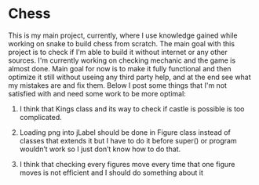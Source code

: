 # Chess

This is my main project, currently, where I use knowledge gained while working on snake to build chess from scratch. The main goal with this project is to check if I'm able to build it without internet or any other sources. I'm currently working on checking mechanic and the game is almost done. Main goal for now is to make it fully functional and then optimize it still without useing any third party help, and at the end see what my mistakes are and fix them. Below I post some things that I'm not satisfied with and need some work to be more optimal:

  1. I think that Kings class and its way to check if castle is possible is too complicated.

  2. Loading png into jLabel should be done in Figure class instead of classes that extends it but I have to do it before super() or program wouldn’t work    so I just don’t know how to do that.

  3. I think that checking every figures move every time that one figure moves is not efficient and I should do something about it
